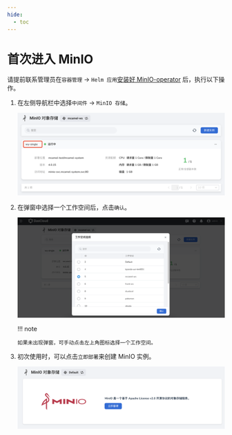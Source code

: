 ```yaml
---
hide:
  - toc
---
```


# 首次进入 MinIO

请提前联系管理员在`容器管理` -> `Helm 应用`[安装好 MinIO-operator](../quickstart/install.md) 后，执行以下操作。

1.  在左侧导航栏中选择`中间件` -> `MinIO 存储`。

    ![](../images/view01.png)

2.  在弹窗中选择一个工作空间后，点击`确认`。

    ![](../images/login02.png)

    !!! note

        如果未出现弹窗，可手动点击左上角图标选择一个工作空间。

3.  初次使用时，可以点击`立即部署`来创建 MinIO 实例。

    ![](../images/what03.png)
